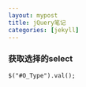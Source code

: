 ```yaml
---
layout: mypost
title: jQuery笔记
categories: [jekyll]
---
```


### 获取选择的select

```
$("#O_Type").val();
```